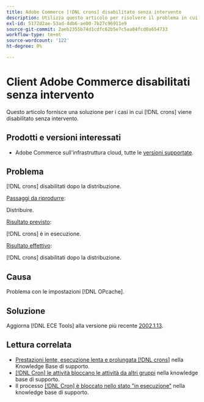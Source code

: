 ```yaml
---
title: Adobe Commerce [!DNL crons] disabilitato senza intervento
description: Utilizza questo articolo per risolvere il problema in cui  [!DNL crons]  viene disabilitato senza intervento.
exl-id: 5172d2ae-53ad-4db6-ae00-7b27c96911e9
source-git-commit: 2aeb2355b74d1cdfc62b5e7c5aa04fcd0a654733
workflow-type: tm+mt
source-wordcount: '122'
ht-degree: 0%

---
```


# Client Adobe Commerce disabilitati senza intervento

Questo articolo fornisce una soluzione per i casi in cui [!DNL crons] viene disabilitato senza intervento.

## Prodotti e versioni interessati

* Adobe Commerce sull&#39;infrastruttura cloud, tutte le [versioni supportate](https://www.adobe.com/content/dam/cc/en/legal/terms/enterprise/pdfs/Adobe-Commerce-Software-Lifecycle-Policy.pdf).

## Problema

[!DNL crons] disabilitati dopo la distribuzione.

<u>Passaggi da riprodurre</u>:

Distribuire.

<u>Risultato previsto</u>:

[!DNL crons] è in esecuzione.

<u>Risultato effettivo</u>:

[!DNL crons] disabilitati dopo la distribuzione.

## Causa

Problema con le impostazioni [!DNL OPcache].

## Soluzione

Aggiorna [!DNL ECE Tools] alla versione più recente [2002.1.13](https://experienceleague.adobe.com/en/docs/commerce-cloud-service/user-guide/release-notes/ece-tools-package#v2002113).

## Lettura correlata

* [Prestazioni lente, esecuzione lenta e prolungata [!DNL crons]](https://experienceleague.adobe.com/docs/commerce-knowledge-base/kb/troubleshooting/miscellaneous/slow-performance-slow-and-long-running-crons.html) nella Knowledge Base di supporto.
* [[!DNL Cron] le attività bloccano le attività da altri gruppi](https://experienceleague.adobe.com/docs/commerce-knowledge-base/kb/troubleshooting/miscellaneous/cron-tasks-lock-tasks-from-other-groups.html?lang=en) nella knowledge base di supporto.
* Il processo [[!DNL Cron] è bloccato nello stato &quot;in esecuzione&quot;](https://experienceleague.adobe.com/docs/commerce-knowledge-base/kb/troubleshooting/miscellaneous/cron-job-is-stuck-in-running-status.html?lang=en) nella knowledge base di supporto.
